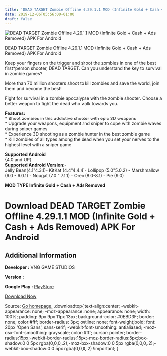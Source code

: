 ```yaml
---
title: 'DEAD TARGET Zombie Offline 4.29.1.1 MOD (Infinite Gold + Cash + Ads Removed) APK For Android'
date: 2019-12-06T05:56:00+01:00
draft: false
---
```


![DEAD TARGET Zombie Offline 4.29.1.1 MOD (Infinite Gold + Cash + Ads Removed) APK For Android](https://i0.wp.com/apkhome.net/wp-content/uploads/2019/12/DEAD-TARGET-Zombie-Offline-4.29.1.1-MOD-Infinite-Gold-Cash-Ads-Removed.png "DEAD TARGET Zombie Offline 4.29.1.1 MOD (Infinite Gold + Cash + Ads Removed) APK For Android")

  

DEAD TARGET Zombie Offline 4.29.1.1 MOD (Infinite Gold + Cash + Ads Removed) APK For Android

Keep your fingers on the trigger and shoot the zombies in one of the best first\*person shooter, DEAD TARGET. Can you understand the key to survival in zombie games?

More than 70 million shooters shoot to kill zombies and save the world, join them and become the best!

Fight for survival in a zombie apocalypse with the zombie shooter. Choose a better weapon to fight the dead who walk towards you.

**Features:**  
\* Shoot zombies in this addictive shooter with epic 3D weapons  
\* Upgrade your weapons, equipment and sniper to cope with zombie waves during sniper games  
\* Experience 3D shooting as a zombie hunter in the best zombie game  
\* Kill zombies of all types among the dead when you set your nerves to the highest level with a sniper game

**Supported Android**  
{4.0 and UP}  
**Supported Android Version**:-  
Jelly Bean(4.1"4.3.1)- KitKat (4.4"4.4.4)- Lollipop (5.0"5.0.2) - Marshmallow (6.0 - 6.0.1) - Nougat (7.0 " 7.1.1) - Oreo (8.0-8.1) - Pie (9.0)

**MOD TYPE Infinite Gold + Cash + Ads Removed**

Download DEAD TARGET Zombie Offline 4.29.1.1 MOD (Infinite Gold + Cash + Ads Removed) APK For Android
=====================================================================================================

Additional Information
----------------------

**Developer :** VNG GAME STUDIOS

**Version :**

**Google Play :** [PlayStore](https://play.google.com/store/apps/details?id=com.vng.g6.a.zombie)

  

[Download Now](https://store4app.co/post/dead-target-zombie-offline-4-29-1-1-mod-infinite-gold-cash-ads-removed-apk-for-android_1575302891)

  
Source: [Go homepage.](https://store4app.co/post/dead-target-zombie-offline-4-29-1-1-mod-infinite-gold-cash-ads-removed-apk-for-android_1575302891) .downloadtop{ text-align:center; -webkit-appearance: none; -moz-appearance: none; appearance: none; width: 100%; padding: 9px 9px 11px 13px; background-color: #0EBD3F; border: none; color:#fff; border-radius: 3px; outline: none; font-weight;bold; font: 20px 'Open Sans', sans-serif; -webkit-font-smoothing: antialiased; -moz-osx-font-smoothing: grayscale; color: #fff; cursor: pointer; border-radius:15px;-webkit-border-radius:15px;-moz-border-radius:5px;box-shadow:0 0 5px rgba(0,0,0,.2);-moz-box-shadow:0 0 5px rgba(0,0,0,.2);-webkit-box-shadow:0 0 5px rgba(0,0,0,.2) !important; }